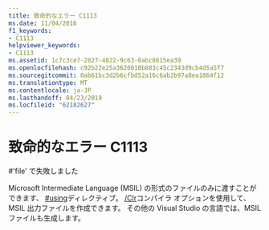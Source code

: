 ```yaml
---
title: 致命的なエラー C1113
ms.date: 11/04/2016
f1_keywords:
- C1113
helpviewer_keywords:
- C1113
ms.assetid: 1c7c3ce7-2827-4822-9c63-0abc8615ea39
ms.openlocfilehash: c92b22e25a3620010b883c45c2343d9cb4d5a5f7
ms.sourcegitcommit: 0ab61bc3d2b6cfbd52a16c6ab2b97a8ea1864f12
ms.translationtype: MT
ms.contentlocale: ja-JP
ms.lasthandoff: 04/23/2019
ms.locfileid: "62182627"
---
```

# <a name="fatal-error-c1113"></a>致命的なエラー C1113

\#'file' で失敗しました

Microsoft Intermediate Language (MSIL) の形式のファイルのみに渡すことができます、 [#using](../../preprocessor/hash-using-directive-cpp.md)ディレクティブ。 [/Clr](../../build/reference/clr-common-language-runtime-compilation.md)コンパイラ オプションを使用して、MSIL 出力ファイルを作成できます。 その他の Visual Studio の言語では、MSIL ファイルも生成します。